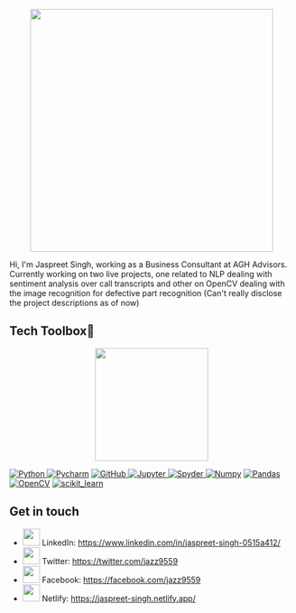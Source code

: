 <p align="center">
<img src="https://user-images.githubusercontent.com/82469151/147878822-7fbf636e-ecd2-48d2-9dac-253343581bf4.png" width="430">
</p>

Hi, I'm Jaspreet Singh, working as a Business Consultant at AGH Advisors. Currently working on two live projects, one related to NLP dealing with sentiment analysis over call transcripts and other on OpenCV dealing with the image recognition for defective part recognition (Can't really disclose the project descriptions as of now) 

## **Tech Toolbox🧰**<br>

<p align='center'>
<img src="https://media.giphy.com/media/TEnXkcsHrP4YedChhA/giphy.gif" width="200" height="200" frameBorder="0" class="giphy-embed" allowFullScreen></img></p>

<p align="left">
<a href="https://www.python.org" target="_blank"> <img src="https://img.shields.io/badge/Python-FFD43B?style=for-the-badge&logo=python&logoColor=darkgreen" alt="Python"/> </a>
<a href="https://www.jetbrains.com/pycharm/" target="_blank"> <img src="https://img.shields.io/badge/PyCharm-000000.svg?&style=for-the-badge&logo=PyCharm&logoColor=white" alt="Pycharm"/></a>
<a href="https://github.com/" target="_blank"> <img src="https://img.shields.io/badge/GitHub-100000?style=for-the-badge&logo=github&logoColor=white" alt="GitHub"/>
<a href="https://jupyter.org/" target="_blank"> <img src="https://img.shields.io/badge/Jupyter-F37626.svg?&style=for-the-badge&logo=Jupyter&logoColor=white" alt="Jupyter"/> </a>
<a href="https://docs.anaconda.com/anaconda/user-guide/tasks/integration/spyder/#:~:text=Spyder%2C%20the%20Scientific%20Python%20Development,%2C%20debugging%2C%20and%20introspection%20features.&text=Spyder%20is%20also%20pre%2Dinstalled,which%20is%20included%20in%20Anaconda." target="_blank"> <img src="https://img.shields.io/badge/conda-342B029.svg?&style=for-the-badge&logo=anaconda&logoColor=white" alt="Spyder"/> </a>
<a href="https://numpy.org/" target="_blank"> <img src="https://img.shields.io/badge/Numpy-777BB4?style=for-the-badge&logo=numpy&logoColor=white" alt="Numpy"/></a>
<a href="https://pandas.pydata.org/" target="_blank"> <img src="https://img.shields.io/badge/Pandas-2C2D72?style=for-the-badge&logo=pandas&logoColor=white" alt="Pandas"/></a>
<a href="https://opencv.org/" target="_blank"> <img src="https://img.shields.io/badge/OpenCV-27338e?style=for-the-badge&logo=OpenCV&logoColor=white" alt="OpenCV"/></a>
<a href="https://scikit-learn.org/" target="_blank"> <img src="https://img.shields.io/badge/scikit_learn-F7931E?style=for-the-badge&logo=scikit-learn&logoColor=white" alt="scikit_learn"/> </a>


## Get in touch
- <img src="https://user-images.githubusercontent.com/82469151/147878575-400e57ac-863b-4a40-a96e-07d60a3907da.gif" width="30"> LinkedIn: https://www.linkedin.com/in/jaspreet-singh-0515a412/
- <img src="https://user-images.githubusercontent.com/82469151/147878725-f1f127f3-ed41-4d5c-90de-e3258f301501.gif" width="30"> Twitter: https://twitter.com/jazz9559
- <img src="https://user-images.githubusercontent.com/82469151/147878720-af685b70-f4f2-41f2-8f7d-d95fb9269972.gif" width="30"> Facebook: https://facebook.com/jazz9559
- <img src="https://user-images.githubusercontent.com/82469151/148054587-49666da8-0125-47d0-8ac2-c764bf8a6963.png" width="30"> Netlify: https://jaspreet-singh.netlify.app/


